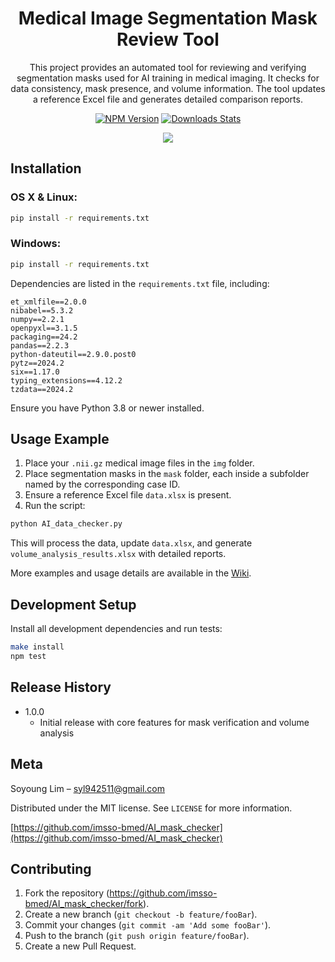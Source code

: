 <div align="center">
  <h1>Medical Image Segmentation Mask Review Tool</h1>
  <p>This project provides an automated tool for reviewing and verifying segmentation masks used for AI training in medical imaging. It checks for data consistency, mask presence, and volume information. The tool updates a reference Excel file and generates detailed comparison reports.</p>
  
  [![NPM Version][npm-image]][npm-url]    [![Downloads Stats][npm-downloads]][npm-url]
  
  ![](../header.png)
</div>


## Installation

### OS X & Linux:
```bash
pip install -r requirements.txt
```

### Windows:
```bash
pip install -r requirements.txt
```

Dependencies are listed in the `requirements.txt` file, including:

```
et_xmlfile==2.0.0
nibabel==5.3.2
numpy==2.2.1
openpyxl==3.1.5
packaging==24.2
pandas==2.2.3
python-dateutil==2.9.0.post0
pytz==2024.2
six==1.17.0
typing_extensions==4.12.2
tzdata==2024.2
```

Ensure you have Python 3.8 or newer installed.

## Usage Example

1. Place your `.nii.gz` medical image files in the `img` folder.
2. Place segmentation masks in the `mask` folder, each inside a subfolder named by the corresponding case ID.
3. Ensure a reference Excel file `data.xlsx` is present.
4. Run the script:

```bash
python AI_data_checker.py
```

This will process the data, update `data.xlsx`, and generate `volume_analysis_results.xlsx` with detailed reports.

More examples and usage details are available in the [Wiki][wiki].

## Development Setup

Install all development dependencies and run tests:

```bash
make install
npm test
```

## Release History

* 1.0.0
    * Initial release with core features for mask verification and volume analysis

## Meta

Soyoung Lim  – syl942511@gmail.com

Distributed under the MIT license. See `LICENSE` for more information.

[https://github.com/imsso-bmed/AI_mask_checker](https://github.com/imsso-bmed/AI_mask_checker)

## Contributing

1. Fork the repository (<https://github.com/imsso-bmed/AI_mask_checker/fork>).
2. Create a new branch (`git checkout -b feature/fooBar`).
3. Commit your changes (`git commit -am 'Add some fooBar'`).
4. Push to the branch (`git push origin feature/fooBar`).
5. Create a new Pull Request.

<!-- Markdown link & img dfn's -->
[npm-image]: https://img.shields.io/npm/v/datadog-metrics.svg?style=flat-square
[npm-url]: https://npmjs.org/package/datadog-metrics
[npm-downloads]: https://img.shields.io/npm/dm/datadog-metrics.svg?style=flat-square
[travis-image]: https://img.shields.io/travis/dbader/node-datadog-metrics/master.svg?style=flat-square
[travis-url]: https://travis-ci.org/dbader/node-datadog-metrics
[wiki]: https://github.com/imsso-bmed/AI_mask_checker/wiki

